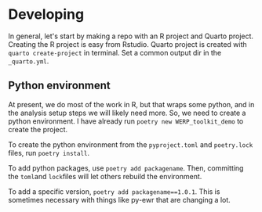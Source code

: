 # Developing

In general, let's start by making a repo with an R project and Quarto project. Creating the R project is easy from Rstudio. Quarto project is created with `quarto create-project` in terminal. Set a common output dir in the `_quarto.yml`. 

## Python environment
At present, we do most of the work in R, but that wraps some python, and in the analysis setup steps we will likely need more. So, we need to create a python environment. I have already run `poetry new WERP_toolkit_demo` to create the project.

To create the python environment from the `pyproject.toml` and `poetry.lock` files, run `poetry install`. 

To add python packages, use `poetry add packagename`. Then, committing the `toml`and `lock`files will let others rebuild the environment.

To add a specific version, `poetry add packagename==1.0.1`. This is sometimes necessary with things like py-ewr that are changing a lot.





